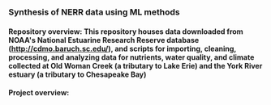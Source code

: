 ### Synthesis of NERR data using ML methods

#### **Repository overview:** This repository houses data downloaded from NOAA's National Estuarine Research Reserve database (http://cdmo.baruch.sc.edu/), and scripts for importing, cleaning, processing, and analyzing data for nutrients, water quality, and climate collected at Old Woman Creek (a tributary to Lake Erie) and the York River estuary (a tributary to Chesapeake Bay)

#### **Project overview:** 

